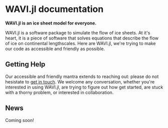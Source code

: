 # WAVI.jl documentation

**WAVI.jl is an ice sheet model for everyone.**

WAVI.jl is a software package to simulate the flow of ice sheets. At it's heart, it is a piece of software that solves equations that describe the flow of ice on continental lengthscales. Here are WAVI.jl, we're trying to make our code as accessible and friendly as possible. 

## Getting Help
Our accessible and friendly mantra extends to reaching out: please do not hesistate to [get in touch](contact.md). We welcome any conversation, whether you're interested in using WAVI.jl, are trying to figure out how get started, are stuck with a thorny problem, or interested in collaboration.

## News
Coming soon!


